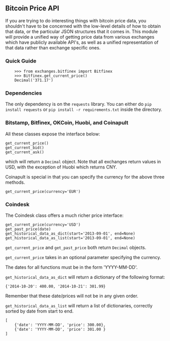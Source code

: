 Bitcoin Price API
----------------------------------------------------------------------

If you are trying to do interesting things with bitcoin price data,
you shouldn't have to be concerned with the low-level details of how
to obtain that data, or the particular JSON structures that it comes in.
This module will provide a unified way of getting price data from various
exchanges which have publicly available API's, as well as a unified
representation of that data rather than exchange specific ones.

### Quick Guide

        >>> from exchanges.bitfinex import Bitfinex
        >>> Bitfinex.get_current_price()
        Decimal('371.17')

### Dependencies

The only dependency is on the `requests` library. You can either
do `pip install requests` or `pip install -r requirements.txt` inside the
directory.

### Bitstamp, Bitfinex, OKCoin, Huobi, and Coinapult

All these classes expose the interface below:

    get_current_price()
    get_current_bid()
    get_current_ask()

which will return a `Decimal` object.
Note that all exchanges return values in USD, with the
exception of Huobi which returns CNY.

Coinapult is special in that you can specify the currency for the above
three methods.

    get_current_price(currency='EUR')

### Coindesk

The Coindesk class offers a much richer price interface:

    get_current_price(currency='USD')
    get_past_price(date)
    get_historical_data_as_dict(start='2013-09-01', end=None)
    get_historical_data_as_list(start='2013-09-01', end=None)

`get_current_price` and `get_past_price` both return `Decimal` objects.

`get_current_price` takes in an optional parameter specifying the currency.

The dates for all functions must be in the form 'YYYY-MM-DD'.

`get_historical_data_as_dict` will return a dictionary of the following format:

    {'2014-10-20': 400.00, '2014-10-21': 301.99}

Remember that these date/prices will not be in any given order.

`get_historical_data_as_list` will return a list of dictionaries, correctly
sorted by date from start to end.

    [
        {'date': 'YYYY-MM-DD', 'price': 300.00},
        {'date': 'YYYY-MM-DD', 'price': 301.00 }
    ]
